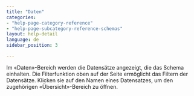 ```yaml
---
title: "Daten"
categories:
- "help-page-category-reference"
- "help-page-subcategory-reference-schemas"
layout: help-detail
language: de
sidebar_position: 3

---
```


Im &laquo;Daten&raquo;-Bereich werden die Datensätze angezeigt, die das Schema einhalten. Die Filterfunktion oben auf der Seite ermöglicht das Filtern der Datensätze. Klicken sie auf den Namen eines Datensatzes, um den zugehörigen &laquo;Übersicht&raquo;-Bereich zu öffnen.